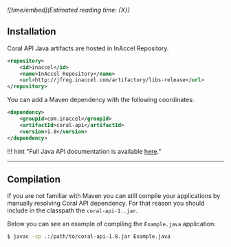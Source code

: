 *![time/embed](Estimated reading time: {X})*

## Installation

Coral API Java artifacts are hosted in InAccel Repository.

```xml
<repository>
	<id>inaccel</id>
	<name>InAccel Repository</name>
	<url>http://jfrog.inaccel.com/artifactory/libs-release</url>
</repository>
```

You can add a Maven dependency with the following coordinates:

```xml
<dependency>
	<groupId>com.inaccel</groupId>
	<artifactId>coral-api</artifactId>
	<version>1.8</version>
</dependency>
```

!!! hint "Full Java API documentation is available [here](https://docs.inaccel.com/api/java)."

---

## Compilation

If you are not familiar with Maven you can still compile your applications by
manually resolving Coral API dependency. For that reason you should include in
the classpath the `coral-api-1..jar`.

Below you can see an example of compiling the `Example.java` application:

```bash
$ javac -cp .:/path/to/coral-api-1.8.jar Example.java
```
